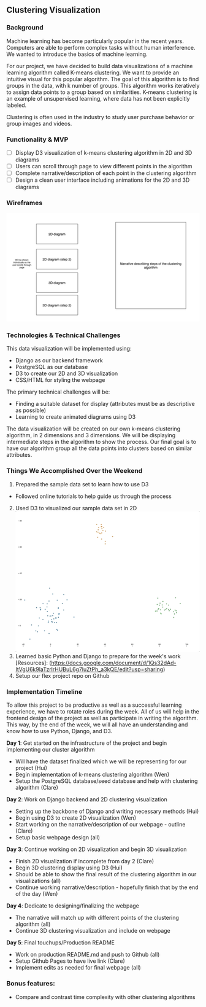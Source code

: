 ## Clustering Visualization

### Background

Machine learning has become particularly popular in the recent years. Computers are able to perform complex tasks without human interference. We wanted to introduce the basics of machine learning.

For our project, we have decided to build data visualizations of a machine learning algorithm called K-means clustering. We want to provide an intuitive visual for this popular algorithm. The goal of this algorithm is to find groups in the data, with k number of groups. This algorithm works iteratively to assign data points to a group based on similarities. K-means clustering is an example of unsupervised learning, where data has not been explicitly labeled.

Clustering is often used in the industry to study user purchase behavior or group images and videos.

### Functionality & MVP
- [ ] Display D3 visualization of k-means clustering algorithm in 2D and 3D diagrams
- [ ] Users can scroll through page to view different points in the algorithm
- [ ] Complete narrative/description of each point in the clustering algorithm
- [ ] Design a clean user interface including animations for the 2D and 3D diagrams

### Wireframes

![wireframes](wireframes/Cluster.png)

### Technologies & Technical Challenges

This data visualization will be implemented using:
- Django as our backend framework
- PostgreSQL as our database
- D3 to create our 2D and 3D visualization
- CSS/HTML for styling the webpage

The primary technical challenges will be:
- Finding a suitable dataset for display (attributes must be as descriptive as possible)
- Learning to create animated diagrams using D3

The data visualization will be created on our own k-means clustering algorithm, in 2 dimensions and 3 dimensions. We will be displaying intermediate steps in the algorithm to show the process. Our final goal is to have our algorithm group all the data points into clusters based on similar attributes.

### Things We Accomplished Over the Weekend
1. Prepared the sample data set to learn how to use D3
- Followed online tutorials to help guide us through the process
2. Used D3 to visualized our sample data set in 2D
![d3 visualization](scatterplot.gif)
3. Learned basic Python and Django to prepare for the week's work
[Resources]: (https://docs.google.com/document/d/1Qs32dAd-ItVgU6k9laTzrlrHUBuL6g7luZtPh_a3kQE/edit?usp=sharing)
4. Setup our flex project repo on Github

### Implementation Timeline
To allow this project to be productive as well as a successful learning experience, we have to rotate roles during the week. All of us will help in the frontend design of the project as well as participate in writing the algorithm. This way, by the end of the week, we will all have an understanding and know how to use Python, Django, and D3.

**Day 1**: Get started on the infrastructure of the project and begin implementing our cluster algorithm
- Will have the dataset finalized which we will be representing for our project (Hui)
- Begin implementation of k-means clustering algorithm (Wen)
- Setup the PostgreSQL database/seed database and help with clustering algorithm (Clare)

**Day 2**: Work on Django backend and 2D clustering visualization
- Setting up the backbone of Django and writing necessary methods (Hui)
- Begin using D3 to create 2D visualization (Wen)
- Start working on the narrative/description of our webpage - outline (Clare)
- Setup basic webpage design (all)

**Day 3**: Continue working on 2D visualization and begin 3D visualization
- Finish 2D visualization if incomplete from day 2 (Clare)
- Begin 3D clustering display using D3 (Hui)
- Should be able to show the final result of the clustering algorithm in our visualizations (all)
- Continue working narrative/description - hopefully finish that by the end of the day (Wen)

**Day 4**: Dedicate to designing/finalizing the webpage
- The narrative will match up with different points of the clustering algorithm (all)
- Continue 3D clustering visualization and include on webpage

**Day 5**: Final touchups/Production README
- Work on production README.md and push to Github (all)
- Setup Github Pages to have live link (Clare)
- Implement edits as needed for final webpage (all)

### Bonus features:
- Compare and contrast time complexity with other clustering algorithms
